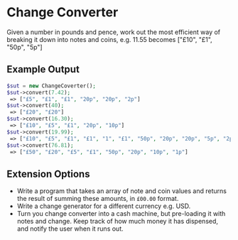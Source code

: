 # Change Converter
Given a number in pounds and pence, work out the most efficient way of breaking it down into notes and coins, e.g. 11.55 becomes ["£10", "£1", "50p", "5p"]
## Example Output
```php
$sut = new ChangeCoverter();
$sut->convert(7.42);
 => ["£5", "£1", "£1", "20p", "20p", "2p"]
$sut->convert(40);
 => ["£20", "£20"]
$sut->convert(16.30);
 => ["£10", "£5", "£1", "20p", "10p"]
$sut->convert(19.99);
 => ["£10", "£5", "£1", "£1", "1", "£1", "50p", "20p", "20p", "5p", "2p", "2p"]
$sut->convert(76.81);
 => ["£50", "£20", "£5", "£1", "50p", "20p", "10p", "1p"]
```
## Extension Options
- Write a program that takes an array of note and coin values and returns the result of summing these amounts, in `£00.00` format.
- Write a change generator for a different currency e.g. USD.
- Turn you change converter into a cash machine, but pre-loading it with notes and change. Keep track of how much money it has dispensed, and notify the user when it runs out.
